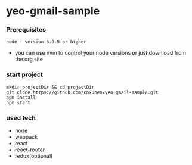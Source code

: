 # yeo-gmail-sample

### Prerequisites
```node - version 6.9.5 or higher```
* you can use nvm to control your node versions or just download from the org site

### start project
```
mkdir projectDir && cd projectDir
git clone https://github.com/cnxuben/yeo-gmail-sample.git
npm install
npm start
```

### used tech
* node
* webpack
* react
* react-router
* redux(optional)
